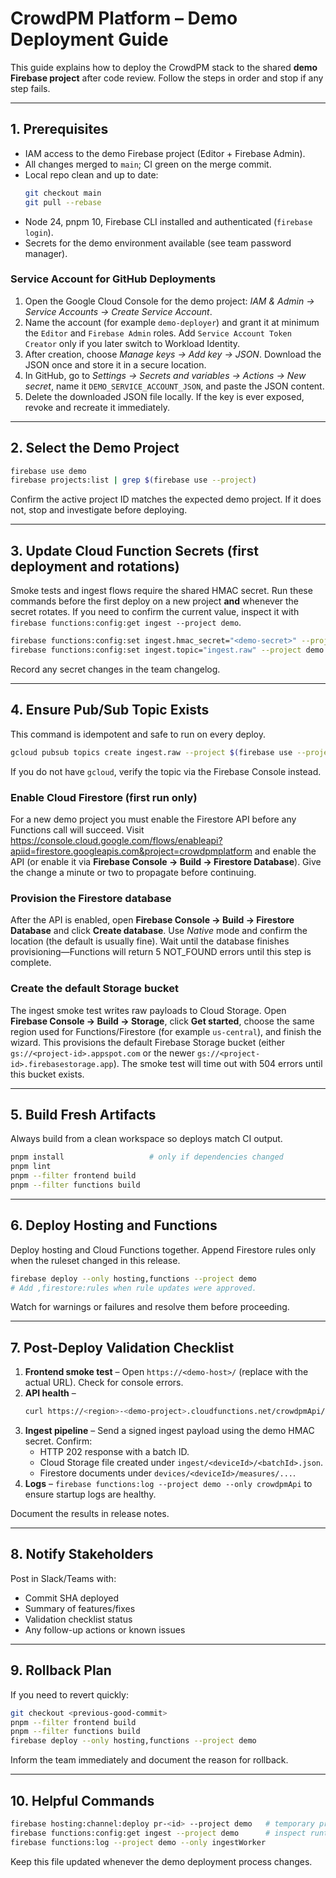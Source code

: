 # CrowdPM Platform – Demo Deployment Guide

This guide explains how to deploy the CrowdPM stack to the shared **demo Firebase project** after code review. Follow the steps in order and stop if any step fails.

---

## 1. Prerequisites
- IAM access to the demo Firebase project (Editor + Firebase Admin).
- All changes merged to `main`; CI green on the merge commit.
- Local repo clean and up to date:
  ```bash
  git checkout main
  git pull --rebase
  ```
- Node 24, pnpm 10, Firebase CLI installed and authenticated (`firebase login`).
- Secrets for the demo environment available (see team password manager).

### Service Account for GitHub Deployments
1. Open the Google Cloud Console for the demo project: *IAM & Admin → Service Accounts → Create Service Account*.
2. Name the account (for example `demo-deployer`) and grant it at minimum the `Editor` and `Firebase Admin` roles. Add `Service Account Token Creator` only if you later switch to Workload Identity.
3. After creation, choose *Manage keys → Add key → JSON*. Download the JSON once and store it in a secure location.
4. In GitHub, go to *Settings → Secrets and variables → Actions → New secret*, name it `DEMO_SERVICE_ACCOUNT_JSON`, and paste the JSON content.
5. Delete the downloaded JSON file locally. If the key is ever exposed, revoke and recreate it immediately.

---

## 2. Select the Demo Project
```bash
firebase use demo
firebase projects:list | grep $(firebase use --project)
```
Confirm the active project ID matches the expected demo project. If it does not, stop and investigate before deploying.

---

## 3. Update Cloud Function Secrets (first deployment and rotations)
Smoke tests and ingest flows require the shared HMAC secret. Run these commands before the first deploy on a new project **and** whenever the secret rotates. If you need to confirm the current value, inspect it with `firebase functions:config:get ingest --project demo`.
```bash
firebase functions:config:set ingest.hmac_secret="<demo-secret>" --project demo
firebase functions:config:set ingest.topic="ingest.raw" --project demo
```
Record any secret changes in the team changelog.

---

## 4. Ensure Pub/Sub Topic Exists
This command is idempotent and safe to run on every deploy.
```bash
gcloud pubsub topics create ingest.raw --project $(firebase use --project)
```
If you do not have `gcloud`, verify the topic via the Firebase Console instead.

### Enable Cloud Firestore (first run only)
For a new demo project you must enable the Firestore API before any Functions call will succeed. Visit https://console.cloud.google.com/flows/enableapi?apiid=firestore.googleapis.com&project=crowdpmplatform and enable the API (or enable it via **Firebase Console → Build → Firestore Database**). Give the change a minute or two to propagate before continuing.

### Provision the Firestore database
After the API is enabled, open **Firebase Console → Build → Firestore Database** and click **Create database**. Use *Native* mode and confirm the location (the default is usually fine). Wait until the database finishes provisioning—Functions will return 5 NOT_FOUND errors until this step is complete.

### Create the default Storage bucket
The ingest smoke test writes raw payloads to Cloud Storage. Open **Firebase Console → Build → Storage**, click **Get started**, choose the same region used for Functions/Firestore (for example `us-central`), and finish the wizard. This provisions the default Firebase Storage bucket (either `gs://<project-id>.appspot.com` or the newer `gs://<project-id>.firebasestorage.app`). The smoke test will time out with 504 errors until this bucket exists.

---

## 5. Build Fresh Artifacts
Always build from a clean workspace so deploys match CI output.
```bash
pnpm install                   # only if dependencies changed
pnpm lint
pnpm --filter frontend build
pnpm --filter functions build
```

---

## 6. Deploy Hosting and Functions
Deploy hosting and Cloud Functions together. Append Firestore rules only when the ruleset changed in this release.
```bash
firebase deploy --only hosting,functions --project demo
# Add ,firestore:rules when rule updates were approved.
```
Watch for warnings or failures and resolve them before proceeding.

---

## 7. Post-Deploy Validation Checklist
1. **Frontend smoke test** – Open `https://<demo-host>/` (replace with the actual URL). Check for console errors.
2. **API health** –
   ```bash
   curl https://<region>-<demo-project>.cloudfunctions.net/crowdpmApi/health
   ```
3. **Ingest pipeline** – Send a signed ingest payload using the demo HMAC secret. Confirm:
   - HTTP 202 response with a batch ID.
   - Cloud Storage file created under `ingest/<deviceId>/<batchId>.json`.
   - Firestore documents under `devices/<deviceId>/measures/...`.
4. **Logs** – `firebase functions:log --project demo --only crowdpmApi` to ensure startup logs are healthy.

Document the results in release notes.

---

## 8. Notify Stakeholders
Post in Slack/Teams with:
- Commit SHA deployed
- Summary of features/fixes
- Validation checklist status
- Any follow-up actions or known issues

---

## 9. Rollback Plan
If you need to revert quickly:
```bash
git checkout <previous-good-commit>
pnpm --filter frontend build
pnpm --filter functions build
firebase deploy --only hosting,functions --project demo
```
Inform the team immediately and document the reason for rollback.

---

## 10. Helpful Commands
```bash
firebase hosting:channel:deploy pr-<id> --project demo   # temporary preview channel for QA
firebase functions:config:get ingest --project demo      # inspect runtime config
firebase functions:log --project demo --only ingestWorker
```

Keep this file updated whenever the demo deployment process changes.
